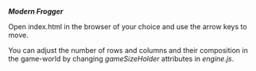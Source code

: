 ***Modern Frogger***

Open index.html in the browser of your choice and use the arrow keys to move.

You can adjust the number of rows and columns and their composition in the game-world by changing *gameSizeHolder* attributes in *engine.js*.